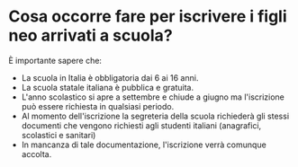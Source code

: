 # Cosa occorre fare per iscrivere i figli neo arrivati a scuola?

È importante sapere che:

- La scuola in Italia è obbligatoria dai 6 ai 16 anni.
- La scuola statale italiana è pubblica e gratuita.
- L'anno scolastico si apre a settembre e chiude a giugno ma l'iscrizione può essere richiesta in qualsiasi periodo.
- Al momento dell'iscrizione la segreteria della scuola richiederà gli stessi documenti che vengono richiesti agli studenti italiani
(anagrafici, scolastici e sanitari)
- In mancanza di tale documentazione, l'iscrizione verrà comunque
accolta.